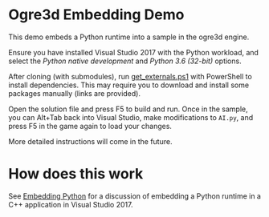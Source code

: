 # Ogre3d Embedding Demo

This demo embeds a Python runtime into a sample in the ogre3d engine.

Ensure you have installed Visual Studio 2017 with the Python workload, and select the *Python native development* and *Python 3.6 (32-bit)* options.

After cloning (with submodules), run [get_externals.ps1](get_externals.ps1) with PowerShell to install dependencies. This may require you to download and install some packages manually (links are provided).

Open the solution file and press F5 to build and run. Once in the sample, you can Alt+Tab back into Visual Studio, make modifications to `AI.py`, and press F5 in the game again to load your changes.

More detailed instructions will come in the future.

# How does this work

See [Embedding Python](EmbeddingPython.md) for a discussion of embedding a Python runtime in a C++ application in Visual Studio 2017.
